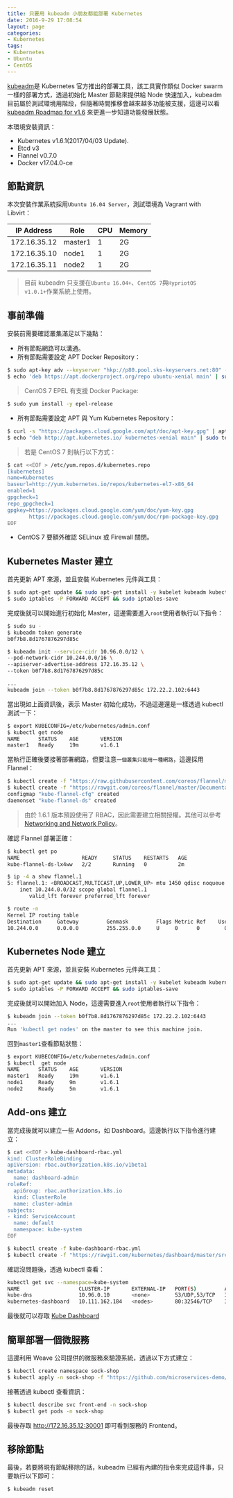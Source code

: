 ```yaml
---
title: 只要用 kubeadm 小朋友都能部署 Kubernetes
date: 2016-9-29 17:08:54
layout: page
categories:
- Kubernetes
tags:
- Kubernetes
- Ubuntu
- CentOS
---
```

[kubeadm](https://kubernetes.io/docs/getting-started-guides/kubeadm/)是 Kubernetes 官方推出的部署工具，該工具實作類似 Docker swarm 一樣的部署方式，透過初始化 Master 節點來提供給 Node 快速加入，kubeadm 目前屬於測試環境用階段，但隨著時間推移會越來越多功能被支援，這邊可以看 [kubeadm Roadmap for v1.6](https://github.com/kubernetes/kubeadm/milestone/1) 來更進一步知道功能發展狀態。

本環境安裝資訊：
* Kubernetes v1.6.1(2017/04/03 Update).
* Etcd v3
* Flannel v0.7.0
* Docker v17.04.0-ce

<!--more-->

## 節點資訊
本次安裝作業系統採用`Ubuntu 16.04 Server`，測試環境為 Vagrant with Libvirt：

| IP Address  |   Role   |   CPU    |   Memory   |
|-------------|----------|----------|------------|
|172.16.35.12 |  master1 |    1     |     2G     |
|172.16.35.10 |  node1   |    1     |     2G     |
|172.16.35.11 |  node2   |    1     |     2G     |

> 目前 kubeadm 只支援在`Ubuntu 16.04+`、`CentOS 7`與`HypriotOS v1.0.1+`作業系統上使用。

## 事前準備
安裝前需要確認叢集滿足以下幾點：
* 所有節點網路可以溝通。
* 所有節點需要設定 APT Docker Repository：

```sh
$ sudo apt-key adv --keyserver "hkp://p80.pool.sks-keyservers.net:80" --recv-keys 58118E89F3A912897C070ADBF76221572C52609D
$ echo 'deb https://apt.dockerproject.org/repo ubuntu-xenial main' | sudo tee /etc/apt/sources.list.d/docker.list
```
> CentOS 7 EPEL 有支援 Docker Package:
```sh
$ sudo yum install -y epel-release
```

* 所有節點需要設定 APT 與 Yum Kubernetes Repository：

```sh
$ curl -s "https://packages.cloud.google.com/apt/doc/apt-key.gpg" | apt-key add -
$ echo "deb http://apt.kubernetes.io/ kubernetes-xenial main" | sudo tee /etc/apt/sources.list.d/kubernetes.list
```
> 若是 CentOS 7 則執行以下方式：
```sh
$ cat <<EOF > /etc/yum.repos.d/kubernetes.repo
[kubernetes]
name=Kubernetes
baseurl=http://yum.kubernetes.io/repos/kubernetes-el7-x86_64
enabled=1
gpgcheck=1
repo_gpgcheck=1
gpgkey=https://packages.cloud.google.com/yum/doc/yum-key.gpg
       https://packages.cloud.google.com/yum/doc/rpm-package-key.gpg
EOF
```

* CentOS 7 要額外確認 SELinux 或 Firewall 關閉。

## Kubernetes Master 建立
首先更新 APT 來源，並且安裝 Kubernetes 元件與工具：
```sh
$ sudo apt-get update && sudo apt-get install -y kubelet kubeadm kubectl kubernetes-cni docker-engine
$ sudo iptables -P FORWARD ACCEPT && sudo iptables-save
```

完成後就可以開始進行初始化 Master，這邊需要進入`root`使用者執行以下指令：
```sh
$ sudo su -
$ kubeadm token generate
b0f7b8.8d1767876297d85c

$ kubeadm init --service-cidr 10.96.0.0/12 \
--pod-network-cidr 10.244.0.0/16 \
--apiserver-advertise-address 172.16.35.12 \
--token b0f7b8.8d1767876297d85c

...
kubeadm join --token b0f7b8.8d1767876297d85c 172.22.2.102:6443
```

當出現如上面資訊後，表示 Master 初始化成功，不過這邊還是一樣透過 kubectl 測試一下：
```sh
$ export KUBECONFIG=/etc/kubernetes/admin.conf
$ kubectl get node
NAME      STATUS    AGE       VERSION
master1   Ready     19m       v1.6.1
```

當執行正確後要接著部署網路，但要注意`一個叢集只能用一種網路`，這邊採用 Flannel：
```sh
$ kubectl create -f "https://raw.githubusercontent.com/coreos/flannel/master/Documentation/kube-flannel-rbac.yml"
$ kubectl create -f "https://rawgit.com/coreos/flannel/master/Documentation/kube-flannel.yml"
configmap "kube-flannel-cfg" created
daemonset "kube-flannel-ds" created
```
> 由於 1.6.1 版本預設使用了 RBAC，因此需要建立相關授權。其他可以參考 [Networking and Network Policy](https://kubernetes.io/docs/admin/addons/)。

確認 Flannel 部署正確：
```sh
$ kubectl get po
NAME                    READY     STATUS    RESTARTS   AGE
kube-flannel-ds-lx4ww   2/2       Running   0          2m

$ ip -4 a show flannel.1
5: flannel.1: <BROADCAST,MULTICAST,UP,LOWER_UP> mtu 1450 qdisc noqueue state UNKNOWN group default
    inet 10.244.0.0/32 scope global flannel.1
       valid_lft forever preferred_lft forever

$ route -n
Kernel IP routing table
Destination     Gateway         Genmask         Flags Metric Ref    Use Iface
10.244.0.0      0.0.0.0         255.255.0.0     U     0      0        0 flannel.1
```

## Kubernetes Node 建立
首先更新 APT 來源，並且安裝 Kubernetes 元件與工具：
```sh
$ sudo apt-get update && sudo apt-get install -y kubelet kubeadm kubernetes-cni docker-engine
$ sudo iptables -P FORWARD ACCEPT && sudo iptables-save
```

完成後就可以開始加入 Node，這邊需要進入`root`使用者執行以下指令：
```sh
$ kubeadm join --token b0f7b8.8d1767876297d85c 172.22.2.102:6443
...
Run 'kubectl get nodes' on the master to see this machine join.
```

回到`master1`查看節點狀態：
```sh
$ export KUBECONFIG=/etc/kubernetes/admin.conf
$ kubectl  get node
NAME      STATUS    AGE       VERSION
master1   Ready     19m       v1.6.1
node1     Ready     9m        v1.6.1
node2     Ready     5m        v1.6.1
```

## Add-ons 建立
當完成後就可以建立一些 Addons，如 Dashboard。這邊執行以下指令進行建立：
```sh
$ cat <<EOF > kube-dashboard-rbac.yml
kind: ClusterRoleBinding
apiVersion: rbac.authorization.k8s.io/v1beta1
metadata:
  name: dashboard-admin
roleRef:
  apiGroup: rbac.authorization.k8s.io
  kind: ClusterRole
  name: cluster-admin
subjects:
- kind: ServiceAccount
  name: default
  namespace: kube-system
EOF

$ kubectl create -f kube-dashboard-rbac.yml
$ kubectl create -f "https://rawgit.com/kubernetes/dashboard/master/src/deploy/kubernetes-dashboard.yaml"
```

確認沒問題後，透過 kubectl 查看：
```sh
kubectl get svc --namespace=kube-system
NAME                   CLUSTER-IP       EXTERNAL-IP   PORT(S)         AGE
kube-dns               10.96.0.10       <none>        53/UDP,53/TCP   36m
kubernetes-dashboard   10.111.162.184   <nodes>       80:32546/TCP    33s
```

最後就可以存取 [Kube Dashboard](http://172.16.35.12:32546)

## 簡單部署一個微服務
這邊利用 Weave 公司提供的微服務來驗證系統，透過以下方式建立：
```sh
$ kubectl create namespace sock-shop
$ kubectl apply -n sock-shop -f "https://github.com/microservices-demo/microservices-demo/blob/master/deploy/kubernetes/complete-demo.yaml?raw=true"
```

接著透過 kubectl 查看資訊：
```sh
$ kubectl describe svc front-end -n sock-shop
$ kubectl get pods -n sock-shop
```

最後存取 http://172.16.35.12:30001 即可看到服務的 Frontend。

## 移除節點
最後，若要將現有節點移除的話，kubeadm 已經有內建的指令來完成這件事，只要執行以下即可：
```sh
$ kubeadm reset
```
